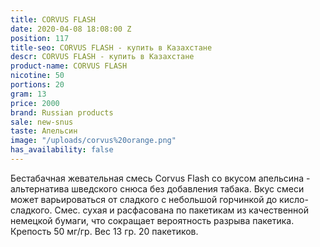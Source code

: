 ```yaml
---
title: CORVUS FLASH
date: 2020-04-08 18:08:00 Z
position: 117
title-seo: CORVUS FLASH - купить в Казахстане
descr: CORVUS FLASH - купить в Казахстане
product-name: CORVUS FLASH
nicotine: 50
portions: 20
gram: 13
price: 2000
brand: Russian products
sale: new-snus
taste: Апельсин
image: "/uploads/corvus%20orange.png"
has_availability: false
---
```


Бестабачная жевательная смесь Corvus Flash со вкусом апельсина - альтернатива шведского снюса без добавления табака. Вкус смеси может варьироваться от сладкого с небольшой горчинкой до кисло-сладкого. Смес. сухая и расфасована по пакетикам из качественной немецкой бумаги, что сокращает вероятность разрыва пакетика. Крепость 50 мг/гр. Вес 13 гр. 20 пакетиков.